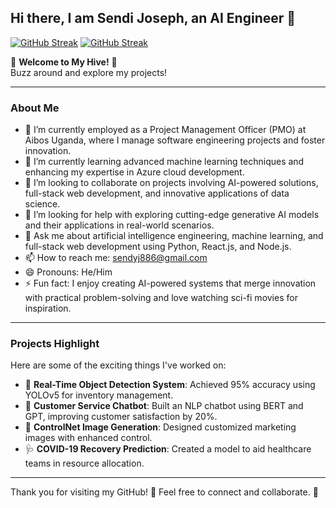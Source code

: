 ## Hi there, I am Sendi Joseph, an AI Engineer 👋

[![GitHub Streak](https://github-readme-streak-stats-teal-nine.vercel.app?user=Masembe0757&theme=merko&card_height=200)](https://git.io/streak-stats)
[![GitHub Streak](https://github-readme-streak-stats-teal-nine.vercel.app?user=Masembe0757)](https://git.io/streak-stats)

🐝 **Welcome to My Hive!** 🐝  
Buzz around and explore my projects!

---

### About Me
- 🔭 I’m currently employed as a Project Management Officer (PMO) at Aibos Uganda, where I manage software engineering projects and foster innovation.  
- 🌱 I’m currently learning advanced machine learning techniques and enhancing my expertise in Azure cloud development.  
- 👯 I’m looking to collaborate on projects involving AI-powered solutions, full-stack web development, and innovative applications of data science.  
- 🤔 I’m looking for help with exploring cutting-edge generative AI models and their applications in real-world scenarios.  
- 💬 Ask me about artificial intelligence engineering, machine learning, and full-stack web development using Python, React.js, and Node.js.  
- 📫 How to reach me: sendyj886@gmail.com  
- 😄 Pronouns: He/Him  
- ⚡ Fun fact: I enjoy creating AI-powered systems that merge innovation with practical problem-solving and love watching sci-fi movies for inspiration.  

---

### Projects Highlight
Here are some of the exciting things I've worked on:  
- 🧠 **Real-Time Object Detection System**: Achieved 95% accuracy using YOLOv5 for inventory management.  
- 🤖 **Customer Service Chatbot**: Built an NLP chatbot using BERT and GPT, improving customer satisfaction by 20%.  
- 🎨 **ControlNet Image Generation**: Designed customized marketing images with enhanced control.  
- 🩺 **COVID-19 Recovery Prediction**: Created a model to aid healthcare teams in resource allocation.  

---

Thank you for visiting my GitHub! 🐝 Feel free to connect and collaborate. 🚀
